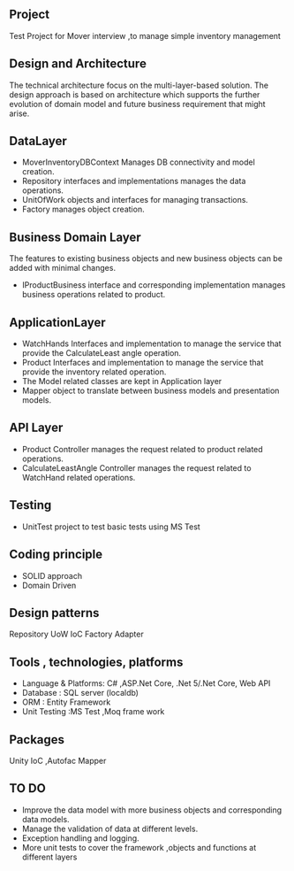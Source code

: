 Project
--
Test Project for Mover interview ,to manage simple inventory management

Design and Architecture
--
The technical architecture focus on the multi-layer-based solution.
The design approach is based on architecture which supports the further evolution of domain model and future business requirement that might arise.

DataLayer
-
-	MoverInventoryDBContext
         Manages DB connectivity and model creation.
-	Repository interfaces and implementations manages the data operations.
-	UnitOfWork objects and interfaces for managing transactions.
-	Factory manages object creation.

Business Domain Layer
-
The features to existing business objects and new business objects can be added with minimal changes.
-	IProductBusiness interface and corresponding implementation manages business operations related to product.

ApplicationLayer
-
-	WatchHands Interfaces and implementation to manage the service that provide the CalculateLeast angle operation.
-	Product Interfaces and implementation to manage the service that provide the inventory related operation.
-	The Model related classes are kept in Application layer
-	Mapper object to translate between business models and presentation models.

API Layer
-
-	Product Controller manages the request related to product related operations.
-	CalculateLeastAngle Controller manages the request related to WatchHand related operations.

Testing
-
-	UnitTest project to test basic tests using MS Test

Coding principle
-
-	SOLID approach
-	Domain Driven

Design patterns
-
Repository
UoW
IoC
Factory
Adapter


Tools , technologies, platforms
-
-	Language & Platforms: C# ,ASP.Net Core, .Net 5/.Net Core, Web API
-	Database : SQL server (localdb)
-	ORM : Entity Framework
-	Unit Testing :MS Test ,Moq frame work
        
Packages
-
Unity IoC ,Autofac Mapper

TO DO
-
-	Improve the data model with more business objects and corresponding data models.
-	Manage the validation of data at different levels.
-	Exception handling and logging.
-	More unit tests to cover the framework ,objects and functions at different layers
